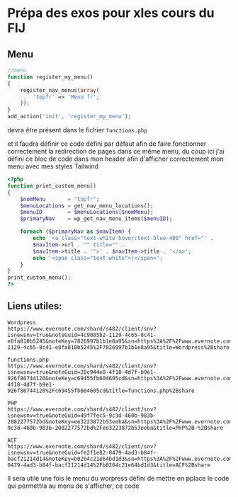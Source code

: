 # Prépa des exos pour xles cours du FIJ

## Menu

```php
//menu
function register_my_menu()
{
    register_nav_menus(array(
        'topfr' => 'Menu fr',
    ));
}
add_action('init', 'register_my_menu');
```

devra être présent dans le fichier `functions.php`

et il faudra définir ce code défini par défaut afin de faire fonctionner correctement la redirection de pages dans ce même menu, du coup ici j'ai défini ce bloc de code dans mon header afin d'afficher correctement mon menu avec mes styles Tailwind

```php
<?php
function print_custom_menu()
{
    $nomMenu       = "topfr";
    $menuLocations = get_nav_menu_locations();
    $menuID        = $menuLocations[$nomMenu];
    $primaryNav    = wp_get_nav_menu_items($menuID);

    foreach ($primaryNav as $navItem) {
        echo '<a class="text-white hover:text-blue-400" href="' .
        $navItem->url . '" title="' .
        $navItem->title . '">' . $navItem->title . '</a>';
        echo '<span class="text-white">|</span>';
    }
}
print_custom_menu();
?>
```

## Liens utiles:

```
Wordpress
https://www.evernote.com/shard/s482/client/snv?isnewsnv=true&noteGuid=4c9085b2-1129-4c65-8c41-e8fa810b5245&noteKey=7826997b1b1e8a95&sn=https%3A%2F%2Fwww.evernote.com%2Fshard%2Fs482%2Fsh%2F4c9085b2-1129-4c65-8c41-e8fa810b5245%2F7826997b1b1e8a95&title=Wordpress%2Bshare

functions.php
https://www.evernote.com/shard/s482/client/snv?isnewsnv=true&noteGuid=28c944e8-4f18-4d7f-b9e1-926f86744120&noteKey=c69455fb604605cd&sn=https%3A%2F%2Fwww.evernote.com%2Fshard%2Fs482%2Fsh%2F28c944e8-4f18-4d7f-b9e1-926f86744120%2Fc69455fb604605cd&title=functions.php%2Bshare

PHP
https://www.evernote.com/shard/s482/client/snv?isnewsnv=true&noteGuid=49f7fec5-9c3d-460b-983b-2082277572bd&noteKey=ee3223872b53eeba&sn=https%3A%2F%2Fwww.evernote.com%2Fshard%2Fs482%2Fsh%2F49f7fec5-9c3d-460b-983b-2082277572bd%2Fee3223872b53eeba&title=PHP%2B-%2Bshare

ACF
https://www.evernote.com/shard/s482/client/snv?isnewsnv=true&noteGuid=fe2f1e82-0479-4ad3-b84f-bacf21214d14&noteKey=b0204c21e64bd1d3&sn=https%3A%2F%2Fwww.evernote.com%2Fshard%2Fs482%2Fsh%2Ffe2f1e82-0479-4ad3-b84f-bacf21214d14%2Fb0204c21e64bd1d3&title=ACF%2Bshare
```

Il sera utile une fois le menu du worpress défini de mettre en pplace le code
qui permettra au menu de s'afficher, ce code
